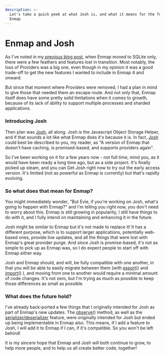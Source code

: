 ```yaml
---
description: >-
  Let's take a quick peek at what Josh is, and what it means for the future of
  Enmap
---
```


# Enmap and Josh

As I've noted in my[ previous blog post](why-sqlite-only.md), when Enmap moved to SQLite only, there were a few feathers and features lost in transition. Most notably, the loss of Providers was a big one, even though in my opinion it was a good trade-off to get the new features I wanted to include in Enmap 4 and onward.

But since that moment where Providers were removed, I had a plan in mind to give those that needed them an escape route. And not only that, Enmap itself does have some pretty solid limitations when it comes to growth, because of its lack of ability to support multiple processes and sharded applications.

### Introducing Josh

Then plan was [Josh](https://josh.alterion.dev/), all along. Josh is the Javascript Object Storage Helper, and if that sounds a lot like what Enmap does it's because it is. In fact, [Josh ](https://josh.alterion.dev/)could best be described to you, my reader, as "A version of Enmap that doesn't have caching, is promised-based, and supports providers again". 

So I've been working on it for a few years now - not full time, mind you, as it would have been ready a long time ago, but as a side project. It's finally picked up steam, and you can Get Josh right now to try out the early access version. It's limited \(not as powerful as Enmap is currently\) but that's rapidly evolving. 

### So what does that mean for Enmap?

You might immediately wonder, "But Evie, if you're working on Josh, what's going to happen with Enmap?" and I'm telling you right now, you don't need to worry about this. Enmap is still growing in popularity, I still have things to do with it, and I fully intend on maintaining and enhancing it in the future. 

Josh might be similar to Enmap but it's not made to replace it! It has a different purpose, which is to support larger applications, potentially web-based ones, provide live updates, and all the things that were lost with Enmap's great provider purge. And since Josh is promise-based, it's not as simple to pick up as Enmap was, so I do expect people to start off with Enmap either way.

Josh and Enmap should, and will, be fully compatible with one another, in that you will be able to easily migrate between them \(with [export](../api.md#enmap-export-string)\(\) and [import](../api.md#enmap-import-data-overwrite-clear-enmap)\(\) \), and moving from one to another would require a minimal amount of code changes. It's not zero, but I'm trying as much as possible to keep those differences as small as possible.

### What does the future hold?

I've already back-ported a few things that I originally intended for Josh as part of Enmap's new updates. The [observe](../api.md#enmap-observe-key-path)\(\) method, as well as the[ serializer/deserializer](../usage/serialize.md) feature, were originally intended for Josh but ended up being implementable in Enmap also. This means, if I add a feature to Josh, I will add it to Enmap if I can, if it's compatible. So you won't be left behind!

It is my sincere hope that Enmap and Josh will both continue to grow, to help more people, and to help us all create better code, together!

